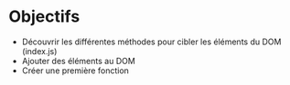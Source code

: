 # Objectifs

- Découvrir les différentes méthodes pour cibler les éléments du DOM (index.js)
- Ajouter des éléments au DOM
- Créer une première fonction
